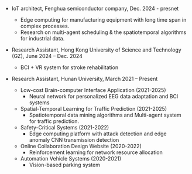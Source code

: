 - IoT architect, Fenghua semiconductor company, Dec. 2024 - presnet
  - Edge computing for manufacturing equipment with long time span in complex processes.
  - Research on multi-agent scheduling & the spatiotemporal algorithms for industrial data.

- Research Assistant, Hong Kong University of Science and Technology (GZ), June 2024 – Dec. 2024
  - BCI + VR system for stroke rehabilitation

- Research Assistant, Hunan University, March 2021 – Present
  - Low-cost Brain-computer Interface Application (2021-2025)
    - Neural network for personalized EEG data adaptation and BCI systems
  - Spatial-Temporal Learning for Traffic Prediction (2021-2025)
    - Spatiotemporal data mining algorithms and Multi-agent system for traffic prediction.
  - Safety-Critical Systems (2021-2022)
    - Edge computing platform with attack detection and edge anomaly CNN transmission detection
  - Online Collaboration Design Website (2020-2022)
    - Reinforcement learning for network resource allocation
  - Automation Vehicle Systems (2020-2021)
    -  Vision-based parking system